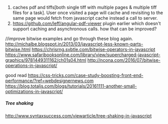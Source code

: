 1. caches pdf and tiffs[both single tiff with multiple pages & multiple tiff files for a task]. User once visited a page will cache and revisiting to the same page would fetch from javascript cache instead a call to server.
2.  https://github.com/leff/angular-pdf-viewer plugin earlier which doesn't support caching and asynchronous calls. how that can be improved?

//improve bitwise examples and go through these blog again.
http://michalbe.blogspot.in/2013/03/javascript-less-known-parts-bitwise.html
https://chrisrng.svbtle.com/bitwise-operators-in-javascript
https://www.safaribooksonline.com/library/view/supercharged-javascript-graphics/9781449311162/ch01s04.html
http://ncona.com/2016/07/bitwise-operations-in-javascript/


good read
 https://css-tricks.com/case-study-boosting-front-end-performance/?ref=webdesignernews.com
 https://blog.totaljs.com/blogs/tutorials/20161111-another-small-optimizations-in-javascript/

##### Tree shaking
http://www.syntaxsuccess.com/viewarticle/tree-shaking-in-javascript
